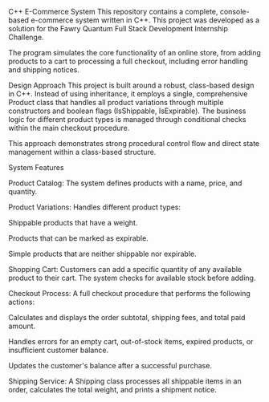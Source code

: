 C++ E-Commerce System
This repository contains a complete, console-based e-commerce system written in C++. This project was developed as a solution for the Fawry Quantum Full Stack Development Internship Challenge.

The program simulates the core functionality of an online store, from adding products to a cart to processing a full checkout, including error handling and shipping notices.

Design Approach
This project is built around a robust, class-based design in C++. Instead of using inheritance, it employs a single, comprehensive Product class that handles all product variations through multiple constructors and boolean flags (IsShippable, IsExpirable). The business logic for different product types is managed through conditional checks within the main checkout procedure.

This approach demonstrates strong procedural control flow and direct state management within a class-based structure.

System Features

Product Catalog: The system defines products with a name, price, and quantity. 

Product Variations: Handles different product types:

Shippable products that have a weight. 

Products that can be marked as expirable. 

Simple products that are neither shippable nor expirable. 


Shopping Cart: Customers can add a specific quantity of any available product to their cart. The system checks for available stock before adding. 


Checkout Process: A full checkout procedure that performs the following actions:

Calculates and displays the order subtotal, shipping fees, and total paid amount. 

Handles errors for an empty cart, out-of-stock items, expired products, or insufficient customer balance. 

Updates the customer's balance after a successful purchase. 


Shipping Service: A Shipping class processes all shippable items in an order, calculates the total weight, and prints a shipment notice. 
